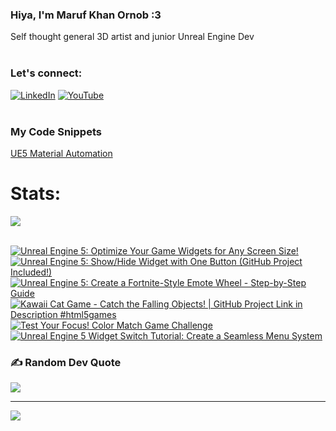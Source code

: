   ### Hiya, I'm Maruf Khan Ornob :3
  Self thought general 3D artist and junior Unreal Engine Dev<br><br>

### Let's connect:
[![LinkedIn](https://img.shields.io/badge/LinkedIn-%230077B5.svg?logo=linkedin&logoColor=white)](https://linkedin.com/in/ornobmk) [![YouTube](https://img.shields.io/badge/YouTube-%23FF0000.svg?logo=YouTube&logoColor=white)](https://youtube.com/@buggybug1) <br><br>

### My Code Snippets

[UE5 Material Automation](https://gist.github.com/marufx86/8299521b64e56783e67498a7212876c3)

<!--- # Daily Tools:
![Blender](https://img.shields.io/badge/blender-%23F5792A.svg?style=for-the-badge&logo=blender&logoColor=white) 
![Python](https://img.shields.io/badge/python-3670A0?style=for-the-badge&logo=python&logoColor=ffdd54)
![Unreal Engine](https://img.shields.io/badge/unrealengine-%23313131.svg?style=for-the-badge&logo=unrealengine&logoColor=white)
![C++](https://img.shields.io/badge/c++-%2300599C.svg?style=for-the-badge&logo=c%2B%2B&logoColor=white)
![Figma](https://img.shields.io/badge/figma-%23F24E1E.svg?style=for-the-badge&logo=figma&logoColor=white)
![Canva](https://img.shields.io/badge/Canva-%2300C4CC.svg?style=for-the-badge&logo=Canva&logoColor=white) 
![Adobe Photoshop](https://img.shields.io/badge/adobe%20photoshop-%2331A8FF.svg?style=for-the-badge&logo=adobe%20photoshop&logoColor=white)
![Adobe Premiere Pro](https://img.shields.io/badge/Adobe%20Premiere%20Pro-9999FF.svg?style=for-the-badge&logo=Adobe%20Premiere%20Pro&logoColor=white) -->

# Stats:
![](https://github-readme-stats.vercel.app/api/top-langs/?username=marufx86&theme=calm_pink&hide_border=true&include_all_commits=false&count_private=false&layout=compact)<br><br>

<!-- BEGIN YOUTUBE-CARDS -->
[![Unreal Engine 5: Optimize Your Game Widgets for Any Screen Size!](https://ytcards.demolab.com/?id=MInzyAGbwWM&title=Unreal+Engine+5%3A+Optimize+Your+Game+Widgets+for+Any+Screen+Size%21&lang=en&timestamp=1736618510&background_color=%230d1117&title_color=%23ffffff&stats_color=%23dedede&max_title_lines=1&width=250&border_radius=5 "Unreal Engine 5: Optimize Your Game Widgets for Any Screen Size!")](https://www.youtube.com/watch?v=MInzyAGbwWM)
[![Unreal Engine 5: Show/Hide Widget with One Button (GitHub Project Included!)](https://ytcards.demolab.com/?id=rAA8J-BjRnA&title=Unreal+Engine+5%3A+Show%2FHide+Widget+with+One+Button+%28GitHub+Project+Included%21%29&lang=en&timestamp=1736017732&background_color=%230d1117&title_color=%23ffffff&stats_color=%23dedede&max_title_lines=1&width=250&border_radius=5 "Unreal Engine 5: Show/Hide Widget with One Button (GitHub Project Included!)")](https://www.youtube.com/watch?v=rAA8J-BjRnA)
[![Unreal Engine 5: Create a Fortnite-Style Emote Wheel - Step-by-Step Guide](https://ytcards.demolab.com/?id=8qZBU5bjw_k&title=Unreal+Engine+5%3A+Create+a+Fortnite-Style+Emote+Wheel+-+Step-by-Step+Guide&lang=en&timestamp=1735419277&background_color=%230d1117&title_color=%23ffffff&stats_color=%23dedede&max_title_lines=1&width=250&border_radius=5 "Unreal Engine 5: Create a Fortnite-Style Emote Wheel - Step-by-Step Guide")](https://www.youtube.com/watch?v=8qZBU5bjw_k)
[![Kawaii Cat Game - Catch the Falling Objects! | GitHub Project Link in Description #html5games](https://ytcards.demolab.com/?id=m4LGR7DFew8&title=Kawaii+Cat+Game+-+Catch+the+Falling+Objects%21+%7C+GitHub+Project+Link+in+Description+%23html5games&lang=en&timestamp=1735234842&background_color=%230d1117&title_color=%23ffffff&stats_color=%23dedede&max_title_lines=1&width=250&border_radius=5 "Kawaii Cat Game - Catch the Falling Objects! | GitHub Project Link in Description #html5games")](https://www.youtube.com/watch?v=m4LGR7DFew8)
[![Test Your Focus! Color Match Game Challenge](https://ytcards.demolab.com/?id=NvY6hlLJFOo&title=Test+Your+Focus%21+Color+Match+Game+Challenge&lang=en&timestamp=1734592208&background_color=%230d1117&title_color=%23ffffff&stats_color=%23dedede&max_title_lines=1&width=250&border_radius=5 "Test Your Focus! Color Match Game Challenge")](https://www.youtube.com/watch?v=NvY6hlLJFOo)
[![Unreal Engine 5 Widget Switch Tutorial: Create a Seamless Menu System](https://ytcards.demolab.com/?id=aX7W1dKOGcU&title=Unreal+Engine+5+Widget+Switch+Tutorial%3A+Create+a+Seamless+Menu+System&lang=en&timestamp=1733601459&background_color=%230d1117&title_color=%23ffffff&stats_color=%23dedede&max_title_lines=1&width=250&border_radius=5 "Unreal Engine 5 Widget Switch Tutorial: Create a Seamless Menu System")](https://www.youtube.com/watch?v=aX7W1dKOGcU)
<!-- END YOUTUBE-CARDS -->

### ✍️ Random Dev Quote
![](https://quotes-github-readme.vercel.app/api?type=horizontal&theme=tokyonight)

---
[![](https://visitcount.itsvg.in/api?id=marufx86&icon=1&color=0)](https://visitcount.itsvg.in)

<!-- Proudly created with GPRM ( https://gprm.itsvg.in ) -->

